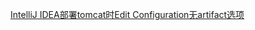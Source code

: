

[IntelliJ IDEA部署tomcat时Edit Configuration无artifact选项](https://blog.csdn.net/zsy3313422/article/details/52583091)
